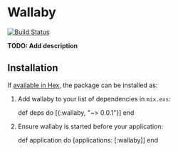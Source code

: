 # Wallaby

[![Build Status](https://travis-ci.org/keathley/wallaby.svg?branch=master)](https://travis-ci.org/keathley/wallaby)

**TODO: Add description**

## Installation

If [available in Hex](https://hex.pm/docs/publish), the package can be installed as:

  1. Add wallaby to your list of dependencies in `mix.exs`:

        def deps do
          [{:wallaby, "~> 0.0.1"}]
        end

  2. Ensure wallaby is started before your application:

        def application do
          [applications: [:wallaby]]
        end

